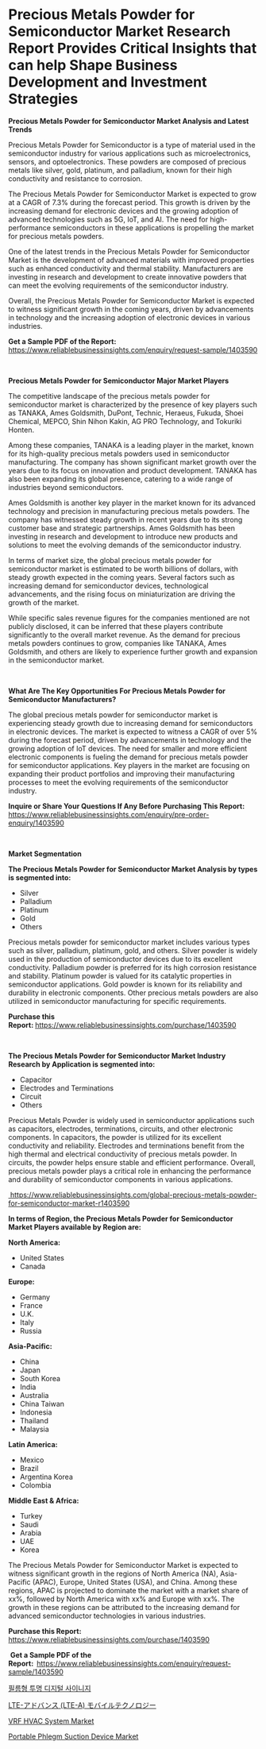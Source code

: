<p><h1>Precious Metals Powder for Semiconductor Market Research Report Provides Critical Insights that can help Shape Business Development and Investment Strategies</h1></p><p><strong>Precious Metals Powder for Semiconductor Market Analysis and Latest Trends</strong></p>
<p><p>Precious Metals Powder for Semiconductor is a type of material used in the semiconductor industry for various applications such as microelectronics, sensors, and optoelectronics. These powders are composed of precious metals like silver, gold, platinum, and palladium, known for their high conductivity and resistance to corrosion.</p><p>The Precious Metals Powder for Semiconductor Market is expected to grow at a CAGR of 7.3% during the forecast period. This growth is driven by the increasing demand for electronic devices and the growing adoption of advanced technologies such as 5G, IoT, and AI. The need for high-performance semiconductors in these applications is propelling the market for precious metals powders.</p><p>One of the latest trends in the Precious Metals Powder for Semiconductor Market is the development of advanced materials with improved properties such as enhanced conductivity and thermal stability. Manufacturers are investing in research and development to create innovative powders that can meet the evolving requirements of the semiconductor industry.</p><p>Overall, the Precious Metals Powder for Semiconductor Market is expected to witness significant growth in the coming years, driven by advancements in technology and the increasing adoption of electronic devices in various industries.</p></p>
<p><strong>Get a Sample PDF of the Report:&nbsp;</strong> <a href="https://www.reliablebusinessinsights.com/enquiry/request-sample/1403590">https://www.reliablebusinessinsights.com/enquiry/request-sample/1403590</a></p>
<p>&nbsp;</p>
<p><strong>Precious Metals Powder for Semiconductor Major Market Players</strong></p>
<p><p>The competitive landscape of the precious metals powder for semiconductor market is characterized by the presence of key players such as TANAKA, Ames Goldsmith, DuPont, Technic, Heraeus, Fukuda, Shoei Chemical, MEPCO, Shin Nihon Kakin, AG PRO Technology, and Tokuriki Honten.</p><p>Among these companies, TANAKA is a leading player in the market, known for its high-quality precious metals powders used in semiconductor manufacturing. The company has shown significant market growth over the years due to its focus on innovation and product development. TANAKA has also been expanding its global presence, catering to a wide range of industries beyond semiconductors.</p><p>Ames Goldsmith is another key player in the market known for its advanced technology and precision in manufacturing precious metals powders. The company has witnessed steady growth in recent years due to its strong customer base and strategic partnerships. Ames Goldsmith has been investing in research and development to introduce new products and solutions to meet the evolving demands of the semiconductor industry.</p><p>In terms of market size, the global precious metals powder for semiconductor market is estimated to be worth billions of dollars, with steady growth expected in the coming years. Several factors such as increasing demand for semiconductor devices, technological advancements, and the rising focus on miniaturization are driving the growth of the market.</p><p>While specific sales revenue figures for the companies mentioned are not publicly disclosed, it can be inferred that these players contribute significantly to the overall market revenue. As the demand for precious metals powders continues to grow, companies like TANAKA, Ames Goldsmith, and others are likely to experience further growth and expansion in the semiconductor market.</p></p>
<p>&nbsp;</p>
<p><strong>What Are The Key Opportunities For Precious Metals Powder for Semiconductor Manufacturers?</strong></p>
<p><p>The global precious metals powder for semiconductor market is experiencing steady growth due to increasing demand for semiconductors in electronic devices. The market is expected to witness a CAGR of over 5% during the forecast period, driven by advancements in technology and the growing adoption of IoT devices. The need for smaller and more efficient electronic components is fueling the demand for precious metals powder for semiconductor applications. Key players in the market are focusing on expanding their product portfolios and improving their manufacturing processes to meet the evolving requirements of the semiconductor industry.</p></p>
<p><strong>Inquire or Share Your Questions If Any Before Purchasing This Report:</strong> <a href="https://www.reliablebusinessinsights.com/enquiry/pre-order-enquiry/1403590">https://www.reliablebusinessinsights.com/enquiry/pre-order-enquiry/1403590</a></p>
<p>&nbsp;</p>
<p><strong>Market Segmentation</strong></p>
<p><strong>The Precious Metals Powder for Semiconductor Market Analysis by types is segmented into:</strong></p>
<p><ul><li>Silver</li><li>Palladium</li><li>Platinum</li><li>Gold</li><li>Others</li></ul></p>
<p><p>Precious metals powder for semiconductor market includes various types such as silver, palladium, platinum, gold, and others. Silver powder is widely used in the production of semiconductor devices due to its excellent conductivity. Palladium powder is preferred for its high corrosion resistance and stability. Platinum powder is valued for its catalytic properties in semiconductor applications. Gold powder is known for its reliability and durability in electronic components. Other precious metals powders are also utilized in semiconductor manufacturing for specific requirements.</p></p>
<p><strong>Purchase this Report:&nbsp;</strong><a href="https://www.reliablebusinessinsights.com/purchase/1403590">https://www.reliablebusinessinsights.com/purchase/1403590</a></p>
<p>&nbsp;</p>
<p><strong>The Precious Metals Powder for Semiconductor Market Industry Research by Application is segmented into:</strong></p>
<p><ul><li>Capacitor</li><li>Electrodes and Terminations</li><li>Circuit</li><li>Others</li></ul></p>
<p><p>Precious Metals Powder is widely used in semiconductor applications such as capacitors, electrodes, terminations, circuits, and other electronic components. In capacitors, the powder is utilized for its excellent conductivity and reliability. Electrodes and terminations benefit from the high thermal and electrical conductivity of precious metals powder. In circuits, the powder helps ensure stable and efficient performance. Overall, precious metals powder plays a critical role in enhancing the performance and durability of semiconductor components in various applications.</p></p>
<p><a href="https://www.reliablebusinessinsights.com/global-precious-metals-powder-for-semiconductor-market-r1403590">&nbsp;https://www.reliablebusinessinsights.com/global-precious-metals-powder-for-semiconductor-market-r1403590</a></p>
<p><strong>In terms of Region, the Precious Metals Powder for Semiconductor Market Players available by Region are:</strong></p>
<p>
    <p> <strong> North America: </strong>
        <ul>
            <li>United States</li>
            <li>Canada</li>
        </ul>
        </p> 
    <p> <strong> Europe: </strong>
        <ul>
            <li>Germany</li>
            <li>France</li>
            <li>U.K.</li>
            <li>Italy</li>
            <li>Russia</li>
        </ul>
        </p> 
    <p> <strong> Asia-Pacific: </strong>
        <ul>
            <li>China</li>
            <li>Japan</li>
            <li>South Korea</li>
            <li>India</li>
            <li>Australia</li>
            <li>China Taiwan</li>
            <li>Indonesia</li>
            <li>Thailand</li>
            <li>Malaysia</li>
        </ul>
        </p> 
    <p> <strong> Latin America: </strong>
        <ul>
            <li>Mexico</li>
            <li>Brazil</li>
            <li>Argentina Korea</li>
            <li>Colombia</li>
        </ul>
        </p> 
    <p> <strong> Middle East & Africa: </strong>
        <ul>
            <li>Turkey</li>
            <li>Saudi</li>
            <li>Arabia</li>
            <li>UAE</li>
            <li>Korea</li>
        </ul>
    </p>
    </p>
<p><p>The Precious Metals Powder for Semiconductor Market is expected to witness significant growth in the regions of North America (NA), Asia-Pacific (APAC), Europe, United States (USA), and China. Among these regions, APAC is projected to dominate the market with a market share of xx%, followed by North America with xx% and Europe with xx%. The growth in these regions can be attributed to the increasing demand for advanced semiconductor technologies in various industries.</p></p>
<p><strong>Purchase this Report: </strong><a href="https://www.reliablebusinessinsights.com/purchase/1403590">https://www.reliablebusinessinsights.com/purchase/1403590</a></p>
<p>&nbsp;<strong>Get a Sample PDF of the Report:&nbsp;&nbsp;</strong><a href="https://www.reliablebusinessinsights.com/enquiry/request-sample/1403590">https://www.reliablebusinessinsights.com/enquiry/request-sample/1403590</a></p>
<p><strong></strong></p>
<p><p><a href="https://github.com/dollarearner151/Market-Research-Report-List-1/blob/main/5284380124490.md">필름형 투명 디지털 사이니지</a></p><p><a href="https://github.com/bevdtkn4419963/Market-Research-Report-List-2/blob/main/3832012114375.md">LTE-アドバンス (LTE-A) モバイルテクノロジー</a></p><p><a href="https://github.com/isharif044/Market-Research-Report-List-1/blob/main/vrf-hvac-system-market.md">VRF HVAC System Market</a></p><p><a href="https://github.com/fauzi1101fauzi/Market-Research-Report-List-1/blob/main/portable-phlegm-suction-device-market.md">Portable Phlegm Suction Device Market</a></p></p>